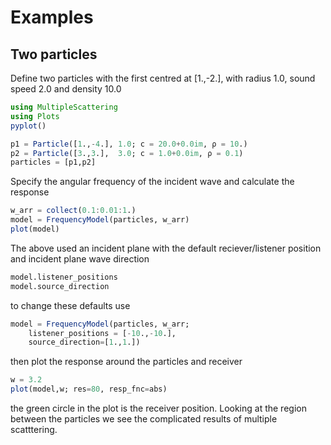 # Examples

<!-- ## [Basic](basic/README.md) -->

## Two particles

Define two particles with the first centred at [1.,-2.], with radius 1.0, sound speed 2.0 and density 10.0
```julia
using MultipleScattering
using Plots
pyplot()

p1 = Particle([1.,-4.], 1.0; c = 20.0+0.0im, ρ = 10.)
p2 = Particle([3.,3.],  3.0; c = 1.0+0.0im, ρ = 0.1)
particles = [p1,p2]
```

Specify the angular frequency of the incident wave and calculate the response
```julia
w_arr = collect(0.1:0.01:1.)
model = FrequencyModel(particles, w_arr)
plot(model)
```
The above used an incident plane with the default reciever/listener position and incident plane wave direction
```julia
model.listener_positions
model.source_direction
```
to change these defaults use
```julia
model = FrequencyModel(particles, w_arr;
    listener_positions = [-10.,-10.],
    source_direction=[1.,1.])
```
then plot the response around the particles and receiver
```julia
w = 3.2
plot(model,w; res=80, resp_fnc=abs)
```
the green circle in the plot is the receiver position. Looking at the region between the particles we see the complicated results of multiple scatttering.
